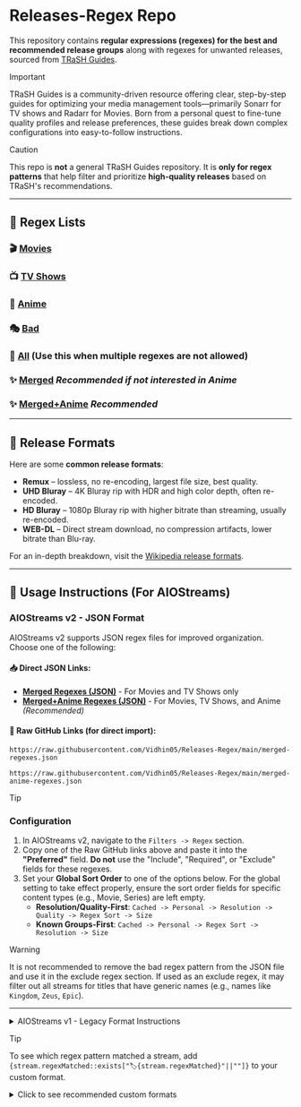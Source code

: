 # Releases-Regex Repo
This repository contains **regular expressions (regexes) for the best and recommended release groups** along with regexes for unwanted releases, sourced from [TRaSH Guides](https://trash-guides.info).

> [!IMPORTANT]
> TRaSH Guides is a community-driven resource offering clear, step-by-step guides for optimizing your media management tools—primarily Sonarr for TV shows and Radarr for Movies. Born from a personal quest to fine-tune quality profiles and release preferences, these guides break down complex configurations into easy-to-follow instructions.

> [!CAUTION]
> This repo is **not** a general TRaSH Guides repository. It is **only for regex patterns** that help filter and prioritize **high-quality releases** based on TRaSH's recommendations.

---

## 📂 Regex Lists
### 🎬 **[Movies](Source%20Regexes/Movie.md)** 
### 📺 **[TV Shows](Source%20Regexes/TV.md)**  
### 🍥 **[Anime](Source%20Regexes/Anime.md)**
### 🎭 **[Bad](Source%20Regexes/Bad.md)**
### 📝 **[All](All.md)** **(Use this when multiple regexes are not allowed)**

### ✨ **[Merged](Merged.md)** *Recommended if not interested in Anime*
### ✨ **[Merged+Anime](Merged+Anime.md)** *Recommended*

---

## 📖 Release Formats  

Here are some **common release formats**:

- **Remux** – lossless, no re-encoding, largest file size, best quality.
- **UHD Bluray** – 4K Bluray rip with HDR and high color depth, often re-encoded. 
- **HD Bluray** – 1080p Bluray rip with higher bitrate than streaming, usually re-encoded.
- **WEB-DL** – Direct stream download, no compression artifacts, lower bitrate than Blu-ray. 

For an in-depth breakdown, visit the [Wikipedia release formats](https://en.wikipedia.org/wiki/Pirated_movie_release_types#Release_formats).

---

## 🚀 Usage Instructions (For AIOStreams)

### AIOStreams v2 - JSON Format

AIOStreams v2 supports JSON regex files for improved organization. Choose one of the following:

#### **📥 Direct JSON Links:**
- **[Merged Regexes (JSON)](merged-regexes.json)** - For Movies and TV Shows only
- **[Merged+Anime Regexes (JSON)](merged-anime-regexes.json)** - For Movies, TV Shows, and Anime *(Recommended)*

#### **🔗 Raw GitHub Links (for direct import):**
```
https://raw.githubusercontent.com/Vidhin05/Releases-Regex/main/merged-regexes.json
```
```
https://raw.githubusercontent.com/Vidhin05/Releases-Regex/main/merged-anime-regexes.json
```

> [!TIP]
> ### Configuration
> 1. In AIOStreams v2, navigate to the `Filters -> Regex` section.
> 2. Copy one of the Raw GitHub links above and paste it into the **"Preferred"** field. **Do not** use the "Include", "Required", or "Exclude" fields for these regexes.
> 3. Set your **Global Sort Order** to one of the options below. For the global setting to take effect properly, ensure the sort order fields for specific content types (e.g., Movie, Series) are left empty.
>    - **Resolution/Quality-First**: `Cached -> Personal -> Resolution -> Quality -> Regex Sort -> Size`
>    - **Known Groups-First**: `Cached -> Personal -> Regex Sort -> Resolution -> Size`

> [!WARNING]
> It is not recommended to remove the bad regex pattern from the JSON file and use it in the exclude regex section. If used as an exclude regex, it may filter out all streams for titles that have generic names (e.g., names like `Kingdom`, `Zeus`, `Epic`).

---

<details>
<summary>AIOStreams v1 - Legacy Format Instructions</summary>

### 1. Choosing the Right Regex
- **Recommended**: Use `Merged+Anime` for comprehensive coverage
- **Alternative**: Use `Merged` if you don't want to sort anime content

### 2. Sort Order Configuration
- **Resolution/Quality-First**: `Cached -> Personal -> Resolution -> Quality -> Regex Sort -> Size`
- **Known Groups-First**: `Cached -> Personal -> Regex Sort -> Resolution -> Size`

### 3. Configuration Methods

If you haven't already, you need to set API_KEY in your `.env` to enable using regex patterns. It acts as a password protecting your instance. While configuring the addon, you also need to enter the API_KEY at the bottom of the page.

#### Option A: Using .env File (Recommended)
Due to the length of these regexes, it's recommended to configure them in your `.env` file to avoid HTTP 431 (Request Headers too large) errors.

```sh
# Configure your regex in .env
DEFAULT_REGEX_SORT_PATTERNS='[Copy the Space-Separated Regex from your chosen file below]'

# Optional: Exclude Hi10 content if your device doesn't support it (prevents stuttering)
DEFAULT_REGEX_EXCLUDE_PATTERN='^.*Hi10.*$'
```

> [!IMPORTANT]
> Always use single quotes for regex values in the `.env` file, especially when using Docker.

> [!NOTE]
> Add `DEFAULT_REGEX_EXCLUDE_PATTERN='^.*Hi10.*$'` to your `.env` file if your device does not support Hi10 encoding. Hi10 content can cause stuttering on unsupported devices.

#### Option B: Using Addon Configuration URL
<details>
<summary>If you prefer using the addon configuration URL and are experiencing HTTP 431 Request Header Fields Too Large error, if you are using Authelia, you can increase the read and write buffers in your Authelia config `configuration.yml`.</summary>
```yml
buffers:
  read: 2097152
  write: 2097152
```
</details>

### Direct Links
- [Merged+Anime Space-Separated Regex](Merged+Anime.md#-merged-space-seperated-regex-use-this-for-aiostreams) - Merged regex pattern for Movies, TV and anime sorting
- [Merged Space-Separated Regex](Merged.md#-merged-space-seperated-regex-use-this-for-aiostreams) - Mergex Regex pattern for Movies and TV Shows sorting

</details>

> [!TIP]
> To see which regex pattern matched a stream, add `{stream.regexMatched::exists["🏷️{stream.regexMatched}"||""]}` to your custom format.
> 
<details>
<summary>Click to see recommended custom formats</summary>

> Here are two recommended custom formats:
> <details>
> <summary>Slightly less minimalistic gdrive format</summary>
> 
> ([source: Viren](https://discord.com/channels/1225024298490662974/1370170296568516608))
> 
> **Name:**
> ```
> {stream.proxied::istrue["🕵️ "||""]}{stream.infoHash::exists["[P2P]"||""]}{provider.shortName::exists["[{provider.shortName}"||""]}{stream.personal::istrue[" ☁️"||""]}{provider.cached::istrue["⚡] "||""]}{provider.cached::isfalse["⏳]"||""]}{addon.name}{stream.resolution::exists[" {stream.resolution}"||""]}{stream.regexMatched::exists[" ({stream.regexMatched})"||""]}
> ```
> 
> **Description:**
> ```
> {stream.title::exists["📁 {stream.title}"||""]}{stream.year::exists[" ({stream.year})"||""]}{stream.season::>=0[" S"||""]}{stream.season::<=9["0"||""]}{stream.season::>0["{stream.season}"||""]}{stream.episode::>=0[" • E"||""]}{stream.episode::<=9["0"||""]}{stream.episode::>0["{stream.episode}"||""]}
> {stream.quality::exists["🎥 {stream.quality} "||""]}{stream.encode::exists["🎞️ {stream.encode} "||""]}{stream.releaseGroup::exists["🏷️ {stream.releaseGroup}"||""]}
> {stream.visualTags::exists["📺 {stream.visualTags::join(' • ')} "||""]}{stream.audioTags::exists["🎧 {stream.audioTags::join(' • ')}"||""]}
> {stream.size::>0["📦 {stream.size::bytes} "||""]}{stream.duration::>0["⏱️ {stream.duration::time} "||""]}{stream.age::exists["📅 {stream.age} "||""]}{stream.indexer::exists["🔍 {stream.indexer}"||""]}
> {stream.languageEmojis::exists["🌐 {stream.languageEmojis::join(' / ')}"||""]}
> ```
> </details>
> 
> <details>
> <summary>TV-Usage Optimised Advanced Format</summary>
> 
> ([source](https://discord.com/channels/1225024298490662974/1367377508328280145))
> 
> **Name:**
> ```
> {stream.infoHash::exists["[P2P]"||""]}{provider.cached::isfalse["⏳"||""]}{stream.personal::istrue["☁️ "||""]}{addon.name} {stream.resolution::=2160p["4K"||""]}{stream.resolution::=1440p["QHD"||""]}{stream.resolution::=1080p["HD"||""]}{stream.resolution::=720p["SD"||""]}
> {stream.visualTags::exists["📺 {stream.visualTags::join(' | ')} "||""]}
> {stream.regexMatched::exists["🏷️{stream.regexMatched}"||""]}
> ```
> 
> **Description:**
> ```
> {stream.quality::exists["🎥 {stream.quality} "||""]}{stream.encode::exists["🎞️ {stream.encode} "||""]}{stream.languages::exists["🌎 {stream.languageEmojis::join(' | ')}"||""]}
> {stream.size::>0["📦 {stream.size::bytes} "||""]}{stream.audioTags::exists["🎧 {stream.audioTags::join(' | ')} "||""]}
> {stream.filename::exists["📄 {stream.name}"||""]}
> ```
> </details>
>
> (For v2) For pre-built custom formats, you can select the **"Light Google Drive"** format directly from the formatter section on the configuration page.
> 
> Here's an additional recommended custom format for TV screens:
> <details>
> <summary>TV-Usage Optimised Advanced Format</summary>
> 
> ([source](https://discord.com/channels/1225024298490662974/1367377508328280145))
> 
> **Name:**
> ```
> {stream.type::=p2p["[P2P]"||""]}{service.cached::isfalse["⏳"||""]}{stream.library::istrue["☁️ "||""]}{addon.name} {stream.resolution::=2160p["4K"||""]}{stream.resolution::=1440p["QHD"||""]}{stream.resolution::=1080p["HD"||""]}{stream.resolution::=720p["SD"||""]}
> {stream.visualTags::exists["📺 {stream.visualTags::join(' | ')} "||""]}
> {stream.regexMatched::exists["🏷️{stream.regexMatched}"||""]}
> ```
> 
> **Description:**
> ```
> {stream.quality::exists["🎥 {stream.quality} "||""]}{stream.encode::exists["🎞️ {stream.encode} "||""]}{stream.languages::exists["🌎 {stream.languageEmojis::join(' | ')}"||""]}
> {stream.size::>0["📦 {stream.size::bytes} "||""]}{stream.audioTags::exists["🎧 {stream.audioTags::join(' | ')} "||""]}
> {stream.filename::exists["📄 {stream.filename}"||""]}
> ```
> </details>
---

